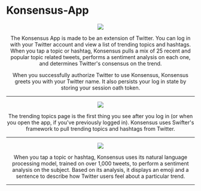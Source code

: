 # Konsensus-App

<p align="center">
<img src="https://github.com/drkuster/Konsensus-App/blob/master/Konsensus_Screenshots/Begin.png?raw=true">
</p>

<p align="center">
The Konsensus App is made to be an extension of Twitter. You can log in with your Twitter account and view a list of trending topics and hashtags. When you tap a topic or hashtag, Konsensus pulls a mix of 25 recent and popular topic related tweets, performs a sentiment analysis on each one, and determines Twitter's consensus on the trend. 
</p>

<p align="center">
When you successfully authorize Twitter to use Konsensus, Konsensus greets you with your Twitter name. It also persists your log in state by storing your session oath token.
</p>

--------------------------------------------------------------------------------------------------------------------------------------------

<p align="center">
  <img src="https://github.com/drkuster/Konsensus-App/blob/master/Konsensus_Screenshots/trend-screen.png?raw=true">
</p>

<p align="center">
The trending topics page is the first thing you see after you log in (or when you open the app, if you've previously logged in). Konsensus uses Swifter's framework to pull trending topics and hashtags from Twitter.
</p>

--------------------------------------------------------------------------------------------------------------------------------------------

<p align="center">
  <img src="https://github.com/drkuster/Konsensus-App/blob/master/Konsensus_Screenshots/result-screen.png?raw=true">
</p>

<p align="center">
When you tap a topic or hashtag, Konsensus uses its natural language processing model, trained on over 1,000 tweets, to perform a sentiment analysis on the subject. Based on its analysis, it displays an emoji and a sentence to describe how Twitter users feel about a particular trend.
</p>

--------------------------------------------------------------------------------------------------------------------------------------------
